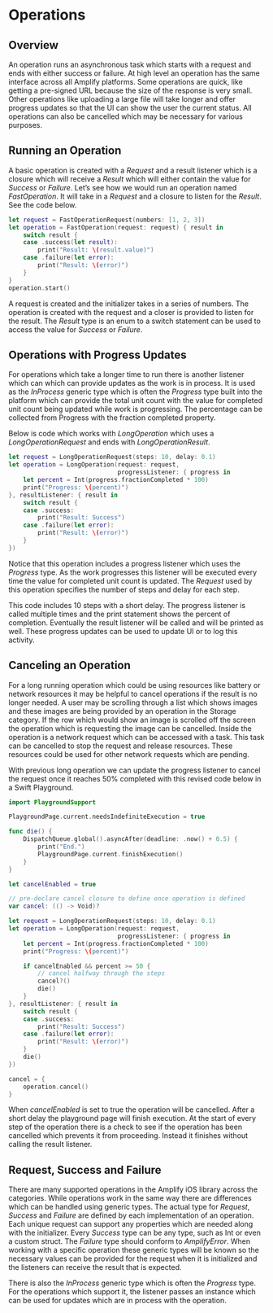 # Operations

## Overview

An operation runs an asynchronous task which starts with a request and ends with either success or failure. At high level an operation has the same interface across all Amplify platforms. Some operations are quick, like getting a pre-signed URL because the size of the response is very small. Other operations like uploading a large file will take longer and offer progress updates so that the UI can show the user the current status. All operations can also be cancelled which may be necessary for various purposes.

## Running an Operation

A basic operation is created with a *Request* and a result listener which is a closure which will receive a *Result* which will either contain the value for *Success* or *Failure*. Let’s see how we would run an operation named *FastOperation*. It will take in a *Request* and a closure to listen for the *Result*. See the code below.

```swift
let request = FastOperationRequest(numbers: [1, 2, 3])
let operation = FastOperation(request: request) { result in
    switch result {
    case .success(let result):
        print("Result: \(result.value)")
    case .failure(let error):
        print("Result: \(error)")
    }
}
operation.start()
```

A request is created and the initializer takes in a series of numbers. The operation is created with the request and a closer is provided to listen for the result. The *Result* type is an enum to a switch statement can be used to access the value for *Success* or *Failure*.

## Operations with Progress Updates

For operations which take a longer time to run there is another listener which can which can provide updates as the work is in process. It is used as the *InProcess* generic type which is often the *Progress* type built into the platform which can provide the total unit count with the value for completed unit count being updated while work is progressing. The percentage can be collected from Progress with the fraction completed property.

Below is code which works with *LongOperation* which uses a *LongOperationRequest* and ends with *LongOperationResult*.

```swift
let request = LongOperationRequest(steps: 10, delay: 0.1)
let operation = LongOperation(request: request, 
                              progressListener: { progress in
    let percent = Int(progress.fractionCompleted * 100)
    print("Progress: \(percent)")
}, resultListener: { result in
    switch result {
    case .success:
        print("Result: Success")
    case .failure(let error):
        print("Result: \(error)")
    }
})
```

Notice that this operation includes a progress listener which uses the *Progress* type. As the work progresses this listener will be executed every time the value for completed unit count is updated. The *Request* used by this operation specifies the number of steps and delay for each step.

This code includes 10 steps with a short delay. The progress listener is called multiple times and the print statement shows the percent of completion. Eventually the result listener will be called and will be printed as well. These progress updates can be used to update UI or to log this activity.

## Canceling an Operation

For a long running operation which could be using resources like battery or network resources it may be helpful to cancel operations if the result is no longer needed. A user may be scrolling through a list which shows images and these images are being provided by an operation in the Storage category. If the row which would show an image is scrolled off the screen the operation which is requesting the image can be cancelled. Inside the operation is a network request which can be accessed with a task. This task can be cancelled to stop the request and release resources. These resources could be used for other network requests which are pending.

With previous long operation we can update the progress listener to cancel the request once it reaches 50% completed with this revised code below in a Swift Playground.

```swift
import PlaygroundSupport

PlaygroundPage.current.needsIndefiniteExecution = true

func die() {
    DispatchQueue.global().asyncAfter(deadline: .now() + 0.5) {
        print("End.")
        PlaygroundPage.current.finishExecution()
    }
}

let cancelEnabled = true

// pre-declare cancel closure to define once operation is defined
var cancel: (() -> Void)?

let request = LongOperationRequest(steps: 10, delay: 0.1)
let operation = LongOperation(request: request,
                              progressListener: { progress in
    let percent = Int(progress.fractionCompleted * 100)
    print("Progress: \(percent)")

    if cancelEnabled && percent >= 50 {
        // cancel halfway through the steps
        cancel?()
        die()
    }
}, resultListener: { result in
    switch result {
    case .success:
        print("Result: Success")
    case .failure(let error):
        print("Result: \(error)")
    }
    die()
})

cancel = {
    operation.cancel()
}
```

When *cancelEnabled* is set to true the operation will be cancelled. After a short delay the playground page will finish execution. At the start of every step of the operation there is a check to see if the operation has been cancelled which prevents it from proceeding. Instead it finishes without calling the result listener.

## Request, Success and Failure

There are many supported operations in the Amplify iOS library across the categories. While operations work in the same way there are differences which can be handled using generic types. The actual type for *Request*, *Success* and *Failure* are defined by each implementation of an operation. Each unique request can support any properties which are needed along with the initializer. Every *Success* type can be any type, such as Int or even a custom struct. The *Failure* type should conform to *AmplifyError*. When working with a specific operation these generic types will be known so the necessary values can be provided for the request when it is initialized and the listeners can receive the result that is expected.

There is also the *InProcess* generic type which is often the *Progress* type. For the operations which support it, the listener passes an instance which can be used for updates which are in process with the operation.


